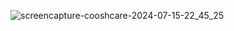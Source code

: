 ![screencapture-cooshcare-2024-07-15-22_45_25](https://github.com/user-attachments/assets/084ffb9b-6b84-4acd-b943-89c8dffa22ed)
